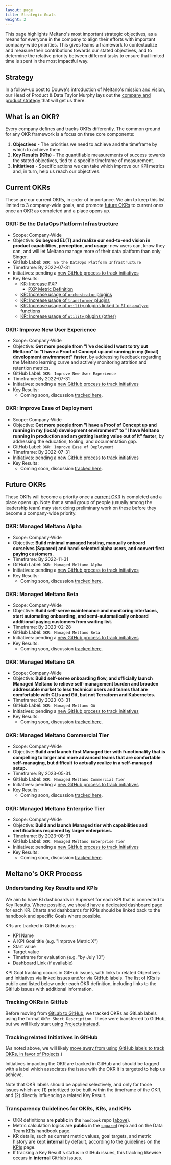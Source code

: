 ```yaml
---
layout: page
title: Strategic Goals
weight: 2
---
```


This page highlights Meltano's most important strategic objectives, as a means for everyone in the company to align their efforts with important company-wide priorities. This gives teams a framework to contextualize and measure their contributions towards our stated objectives, and to determine the relative priority between different tasks to ensure that limited time is spent in the most impactful way.

## Strategy

In a follow-up post to Douwe's introduction of Meltano's [mission and vision](https://meltano.com/blog/meltano-the-strategic-foundation-of-the-ideal-data-stack/), our Head of Product & Data Taylor Murphy lays out the [company and product strategy](https://meltano.com/blog/our-strategy-to-achieving-meltanos-ambitious-mission-and-vision/) that will get us there.

## What is an OKR?

Every company defines and tracks OKRs differently. The common ground for any OKR framework is a focus on three core components:

1. **Objectives** - The priorities we need to achieve and the timeframe by which to achieve them.
2. **Key Results (KRs)** - The quantifiable measurements of success towards the stated objectives, tied to a specific timeframe of measurement.
3. **Initiatives** - Specific actions we can take which improve our KPI metrics and, in turn, help us reach our objectives.

## Current OKRs

These are our current OKRs, in order of importance.
We aim to keep this list limited to 3 company-wide goals, and promote [future OKRs](#future-okrs) to current ones once an OKR as completed and a place opens up.

### OKR: Be the DataOps Platform Infrastructure

- Scope: Company-Wide
- Objective: **Go beyond EL(T) and realize our end-to-end vision in product capabilities, perception, and usage**: new users can, know they can, and will let Meltano manage more of their data platform than only Singer.
- GitHub Label: `OKR: Be the DataOps Platform Infrastructure`
- Timeframe: By 2022-07-31
- Initiatives: pending a [new GitHub process to track initiatives](https://github.com/meltano/handbook/issues/277)
- Key Results:
  - [KR: Increase PXP](https://github.com/meltano/internal-general/issues/426)
    - [PXP Metric Definition](/data-team/kpis#projects-x-plugins-score-pxp)
  - [KR: Increase usage of `orchestrator` plugins](https://github.com/meltano/internal-general/issues/220)
  - [KR: Increase usage of `transformer` plugins](https://github.com/meltano/internal-general/issues/219)
  - [KR: Increase usage of `utility` plugins linked to `BI` or `analyze` functions](https://github.com/meltano/internal-general/issues/218)
  - [KR: Increase usage of `utility` plugins (other)](https://github.com/meltano/internal-general/issues/221)

### OKR: Improve New User Experience

- Scope: Company-Wide
- Objective: **Get more people from "I've decided I want to try out Meltano" to "I have a Proof of Concept up and running in my (local) development environment" faster**, by addressing feedback regarding the Meltano learning curve and actively monitoring attrition and retention metrics.
- GitHub Label: `OKR: Improve New User Experience`
- Timeframe: By 2022-07-31
- Initiatives: pending a [new GitHub process to track initiatives](https://github.com/meltano/handbook/issues/277)
- Key Results:
  - Coming soon, discussion [tracked here](https://github.com/meltano/internal-general/issues/232).

### OKR: Improve Ease of Deployment

- Scope: Company-Wide
- Objective: **Get more people from "I have a Proof of Concept up and running in my (local) development environment" to "I have Meltano running in production and am getting lasting value out of it" faster**, by addressing the education, tooling, and documentation gap.
- GitHub Label: `OKR: Improve Ease of Deployment`
- Timeframe: By 2022-07-31
- Initiatives: pending a [new GitHub process to track initiatives](https://github.com/meltano/handbook/issues/277)
- Key Results:
  - Coming soon, discussion [tracked here](https://github.com/meltano/internal-general/issues/249).

## Future OKRs

These OKRs will become a priority once a [current OKR](#current-okrs) is completed and a place opens up.
Note that a small group of people (usually among the leadership team) may start doing preliminary work on these before they become a company-wide priority.

### OKR: Managed Meltano Alpha

- Scope: Company-Wide
- Objective: **Build minimal managed hosting, manually onboard ourselves (Squared) and hand-selected alpha users, and convert first paying customers.**
- Timeframe: By 2022-11-31
- GitHub Label: `OKR: Managed Meltano Alpha`
- Initiatives: pending a [new GitHub process to track initiatives](https://github.com/meltano/handbook/issues/277)
- Key Results:
  - Coming soon, discussion [tracked here](https://github.com/meltano/internal-general/issues/253).

### OKR: Managed Meltano Beta

- Scope: Company-Wide
- Objective: **Build self-serve maintenance and monitoring interfaces, start automating onboarding, and semi-automatically onboard additional paying customers from waiting list.**
- Timeframe: By 2023-02-28
- GitHub Label: `OKR: Managed Meltano Beta`
- Initiatives: pending a [new GitHub process to track initiatives](https://github.com/meltano/handbook/issues/277)
- Key Results:
  - Coming soon, discussion [tracked here](https://github.com/meltano/internal-general/issues/231).

### OKR: Managed Meltano GA

- Scope: Company-Wide
- Objective: **Build self-serve onboarding flow, and officially launch Managed Meltano to relieve self-management burden and broaden addressable market to less technical users and teams that are comfortable with CLIs and Git, but not Terraform and Kubernetes.**
- Timeframe: By 2023-03-31
- GitHub Label: `OKR: Managed Meltano GA`
- Initiatives: pending a [new GitHub process to track initiatives](https://github.com/meltano/handbook/issues/277)
- Key Results:
  - Coming soon, discussion [tracked here](https://github.com/meltano/internal-general/issues/254).

### OKR: Managed Meltano Commercial Tier

- Scope: Company-Wide
- Objective: **Build and launch first Managed tier with functionality that is compelling to larger and more advanced teams that are comfortable self-managing, but difficult to actually realize in a self-managed setup.**
- Timeframe: By 2023-05-31.
- GitHub Label: `OKR: Managed Meltano Commercial Tier`
- Initiatives: pending a [new GitHub process to track initiatives](https://github.com/meltano/handbook/issues/277)
- Key Results:
  - Coming soon, discussion [tracked here](https://github.com/meltano/internal-general/issues/255).

### OKR: Managed Meltano Enterprise Tier

- Scope: Company-Wide
- Objective: **Build and launch Managed tier with capabilities and certifications requiered by larger enterprises.**
- Timeframe: By 2023-08-31
- GitHub Label: `OKR: Managed Meltano Enterprise Tier`
- Initiatives: pending a [new GitHub process to track initiatives](https://github.com/meltano/handbook/issues/277)
- Key Results:
  - Coming soon, discussion [tracked here](https://github.com/meltano/internal-general/issues/256).

## Meltano's OKR Process

### Understanding Key Results and KPIs

We aim to have BI dashboards in Superset for each KPI that is connected to Key Results.
Where possible, we should have a dedicated dashboard page for each KR.
Charts and dashboards for KPIs should be linked back to the handbook and specific Goals where possible.

KRs are tracked in GitHub issues:

- KPI Name
- A KPI Goal title (e.g. "Improve Metric X")
- Start value
- Target value
- Timeframe for evaluation (e.g. "by July 10")
- Dashboard Link (if available)

KPI Goal tracking occurs in GitHub issues, with links to related Objectives and Initiatives via linked issues and/or via GitHub labels. The list of KRs is public and listed below under each OKR definition, including links to the GitHub issues with additional information.

### Tracking OKRs in GitHub

Before moving from [GitLab to GitHub](https://meltano.com/blog/why-meltano-is-moving-to-github/), we tracked OKRs as GitLab labels using the format `OKR: Short Description`. These were transferred to GitHub, but we will likely start [using Projects instead](https://github.com/meltano/handbook/issues/277).

### Tracking related Initiatives in GitHub

(As noted above, we will likely [move away from using GitHub labels to track OKRs, in favor of Projects](https://github.com/meltano/handbook/issues/277).)

Initiatives impacting the OKR are tracked in GitHub and should be tagged with a label which associates the issue with the OKR it is targeted to help us achieve.

Note that OKR labels should be applied selectively, and only for those issues which are (1) prioritized to be built within the timeframe of the OKR, and (2) directly influencing a related Key Result.

### Transparency Guidelines for OKRs, KRs, and KPIs

- OKR definitions are **public** in the `handbook` repo ([above](#current-okrs)).
- Metric calculation logics are **public** in the [`squared`](https:/github.com/meltano/squared) repo and on the Data Team [KPIs](/data-team/kpis) handbook page.
- KR details, such as current metric values, goal targets, and metric history are kept **internal** by default, according to the guidelines on the [KPIs](/data-team/kpis#why-kpis-are-internal-by-default) page.
- If tracking a Key Result's status in GitHub issues, this tracking likewise occurs in **internal** GitHub issues.
